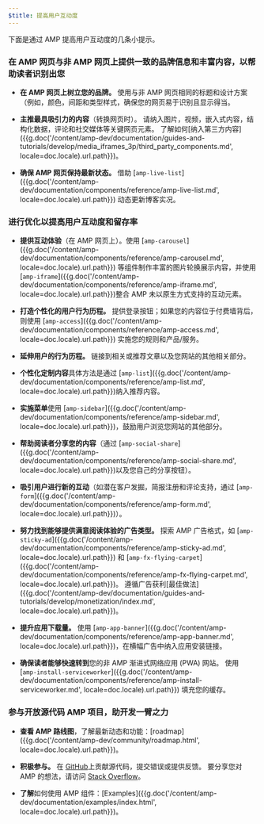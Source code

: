```yaml
---
$title: 提高用户互动度
---
```


下面是通过 AMP 提高用户互动度的几条小提示。

### 在 AMP 网页与非 AMP 网页上提供一致的品牌信息和丰富内容，以帮助读者识别出您

- **在 AMP 网页上树立您的品牌。** 使用与非 AMP 网页相同的标题和设计方案（例如，颜色，间距和类型样式，确保您的网页易于识别且显示得当。

- **主推最具吸引力的内容**（转换网页时）。 请纳入图片，视频，嵌入式内容，结构化数据，评论和社交媒体等关键网页元素。 了解如何[纳入第三方内容]({{g.doc('/content/amp-dev/documentation/guides-and-tutorials/develop/media_iframes_3p/third_party_components.md', locale=doc.locale).url.path}})。

- **确保 AMP 网页保持最新状态。** 借助 [`amp-live-list`]({{g.doc('/content/amp-dev/documentation/components/reference/amp-live-list.md', locale=doc.locale).url.path}}) 动态更新博客实况。

### 进行优化以提高用户互动度和留存率

- **提供互动体验**（在 AMP 网页上）。使用 [`amp-carousel`]({{g.doc('/content/amp-dev/documentation/components/reference/amp-carousel.md', locale=doc.locale).url.path}}) 等组件制作丰富的图片轮换展示内容，并使用 [`amp-iframe`]({{g.doc('/content/amp-dev/documentation/components/reference/amp-iframe.md', locale=doc.locale).url.path}})整合 AMP 未以原生方式支持的互动元素。

- **打造个性化的用户行为历程。** 提供登录按钮；如果您的内容位于付费墙背后，则使用 [`amp-access`]({{g.doc('/content/amp-dev/documentation/components/reference/amp-access.md', locale=doc.locale).url.path}}) 实施您的规则和产品/服务。

- **延伸用户的行为历程。** 链接到相关或推荐文章以及您网站的其他相关部分。

- **个性化定制内容**具体方法是通过 [`amp-list`]({{g.doc('/content/amp-dev/documentation/components/reference/amp-list.md', locale=doc.locale).url.path}})纳入推荐内容。

- **实施菜单**使用 [`amp-sidebar`]({{g.doc('/content/amp-dev/documentation/components/reference/amp-sidebar.md', locale=doc.locale).url.path}})，鼓励用户浏览您网站的其他部分。

- **帮助阅读者分享您的内容**（通过 [`amp-social-share`]({{g.doc('/content/amp-dev/documentation/components/reference/amp-social-share.md', locale=doc.locale).url.path}})以及您自己的分享按钮）。

- **吸引用户进行新的互动**（如潜在客户发掘，简报注册和评论支持，通过 [`amp-form`]({{g.doc('/content/amp-dev/documentation/components/reference/amp-form.md', locale=doc.locale).url.path}})）。

- **努力找到能够提供满意阅读体验的广告类型。** 探索 AMP 广告格式，如 [`amp-sticky-ad`]({{g.doc('/content/amp-dev/documentation/components/reference/amp-sticky-ad.md', locale=doc.locale).url.path}}) 和 [`amp-fx-flying-carpet`]({{g.doc('/content/amp-dev/documentation/components/reference/amp-fx-flying-carpet.md', locale=doc.locale).url.path}})。 遵循广告获利[最佳做法]({{g.doc('/content/amp-dev/documentation/guides-and-tutorials/develop/monetization/index.md', locale=doc.locale).url.path}})。

- **提升应用下载量。** 使用 [`amp-app-banner`]({{g.doc('/content/amp-dev/documentation/components/reference/amp-app-banner.md', locale=doc.locale).url.path}})，在横幅广告中纳入应用安装链接。

- **确保读者能够快速转到**您的非 AMP 渐进式网络应用 (PWA) 网站。 使用 [`amp-install-serviceworker`]({{g.doc('/content/amp-dev/documentation/components/reference/amp-install-serviceworker.md', locale=doc.locale).url.path}}) 填充您的缓存。

### 参与开放源代码 AMP 项目，助开发一臂之力

- **查看 AMP 路线图**，了解最新动态和功能：[roadmap]({{g.doc('/content/amp-dev/community/roadmap.html', locale=doc.locale).url.path}})。

- **积极参与。**
在 [GitHub](https://github.com/ampproject/amphtml/blob/master/CONTRIBUTING.md)上贡献源代码，提交错误或提供反馈。 要分享您对 AMP 的想法，请访问 [Stack Overflow](https://stackoverflow.com/questions/tagged/amp-html)。

- **了解**如何使用 AMP 组件：[Examples]({{g.doc('/content/amp-dev/documentation/examples/index.html', locale=doc.locale).url.path}})。
